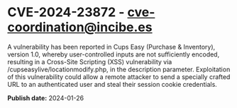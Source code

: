 # CVE-2024-23872 - cve-coordination@incibe.es

A vulnerability has been reported in Cups Easy (Purchase & Inventory), version 1.0, whereby user-controlled inputs are not sufficiently encoded, resulting in a Cross-Site Scripting (XSS) vulnerability via /cupseasylive/locationmodify.php, in the description  parameter. Exploitation of this vulnerability could allow a remote attacker to send a specially crafted URL to an authenticated user and steal their session cookie credentials.

**Publish date:** 2024-01-26
